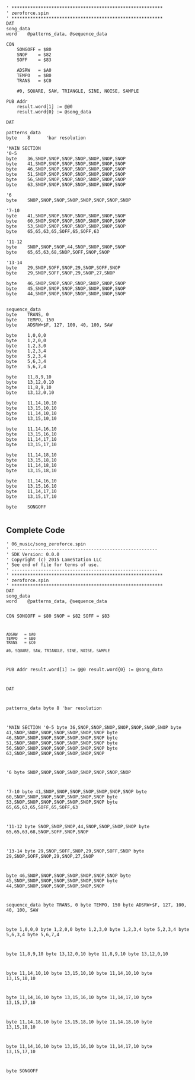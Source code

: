 <pre><code>&#39; *********************************************************
&#39; zeroforce.spin
&#39; *********************************************************
DAT    
song_data
word    @patterns_data, @sequence_data

CON
    SONGOFF = $80
    SNOP    = $82
    SOFF    = $83
    
    ADSRW   = $A0
    TEMPO   = $B0
    TRANS   = $C0
    
    #0, SQUARE, SAW, TRIANGLE, SINE, NOISE, SAMPLE
    
PUB Addr
    result.word[1] := @@0
    result.word{0} := @song_data

DAT    
    
patterns_data
byte    8      &#39;bar resolution

&#39;MAIN SECTION
&#39;0-5
byte    36,SNOP,SNOP,SNOP,SNOP,SNOP,SNOP,SNOP
byte    41,SNOP,SNOP,SNOP,SNOP,SNOP,SNOP,SNOP
byte    46,SNOP,SNOP,SNOP,SNOP,SNOP,SNOP,SNOP
byte    51,SNOP,SNOP,SNOP,SNOP,SNOP,SNOP,SNOP
byte    56,SNOP,SNOP,SNOP,SNOP,SNOP,SNOP,SNOP
byte    63,SNOP,SNOP,SNOP,SNOP,SNOP,SNOP,SNOP

&#39;6
byte    SNOP,SNOP,SNOP,SNOP,SNOP,SNOP,SNOP,SNOP

&#39;7-10
byte    41,SNOP,SNOP,SNOP,SNOP,SNOP,SNOP,SNOP
byte    60,SNOP,SNOP,SNOP,SNOP,SNOP,SNOP,SNOP
byte    53,SNOP,SNOP,SNOP,SNOP,SNOP,SNOP,SNOP
byte    65,65,63,65,SOFF,65,SOFF,63

&#39;11-12
byte    SNOP,SNOP,SNOP,44,SNOP,SNOP,SNOP,SNOP
byte    65,65,63,68,SNOP,SOFF,SNOP,SNOP

&#39;13-14
byte    29,SNOP,SOFF,SNOP,29,SNOP,SOFF,SNOP
byte    29,SNOP,SOFF,SNOP,29,SNOP,27,SNOP

byte    46,SNOP,SNOP,SNOP,SNOP,SNOP,SNOP,SNOP
byte    45,SNOP,SNOP,SNOP,SNOP,SNOP,SNOP,SNOP
byte    44,SNOP,SNOP,SNOP,SNOP,SNOP,SNOP,SNOP


sequence_data
byte    TRANS, 0
byte    TEMPO, 150
byte    ADSRW+$F, 127, 100, 40, 100, SAW

byte    1,0,0,0
byte    1,2,0,0
byte    1,2,3,0
byte    1,2,3,4
byte    5,2,3,4
byte    5,6,3,4
byte    5,6,7,4

byte    11,8,9,10
byte    13,12,0,10
byte    11,8,9,10
byte    13,12,0,10

byte    11,14,10,10
byte    13,15,10,10
byte    11,14,10,10
byte    13,15,10,10

byte    11,14,16,10
byte    13,15,16,10
byte    11,14,17,10
byte    13,15,17,10

byte    11,14,18,10
byte    13,15,18,10
byte    11,14,18,10
byte    13,15,18,10

byte    11,14,16,10
byte    13,15,16,10
byte    11,14,17,10
byte    13,15,17,10

byte    SONGOFF

</code></pre>
<h2 id="complete-code">Complete Code</h2>
<pre><code>&#39; 06_music/song_zeroforce.spin
&#39; -------------------------------------------------------
&#39; SDK Version: 0.0.0
&#39; Copyright (c) 2015 LameStation LLC
&#39; See end of file for terms of use.
&#39; -------------------------------------------------------
&#39; *********************************************************
&#39; zeroforce.spin
&#39; *********************************************************
DAT    
song_data
word    @patterns_data, @sequence_data

CON
    SONGOFF = $80
    SNOP    = $82
    SOFF    = $83
    
    ADSRW   = $A0
    TEMPO   = $B0
    TRANS   = $C0
    
    #0, SQUARE, SAW, TRIANGLE, SINE, NOISE, SAMPLE
    
PUB Addr
    result.word[1] := @@0
    result.word{0} := @song_data

DAT    
    
patterns_data
byte    8      &#39;bar resolution

&#39;MAIN SECTION
&#39;0-5
byte    36,SNOP,SNOP,SNOP,SNOP,SNOP,SNOP,SNOP
byte    41,SNOP,SNOP,SNOP,SNOP,SNOP,SNOP,SNOP
byte    46,SNOP,SNOP,SNOP,SNOP,SNOP,SNOP,SNOP
byte    51,SNOP,SNOP,SNOP,SNOP,SNOP,SNOP,SNOP
byte    56,SNOP,SNOP,SNOP,SNOP,SNOP,SNOP,SNOP
byte    63,SNOP,SNOP,SNOP,SNOP,SNOP,SNOP,SNOP

&#39;6
byte    SNOP,SNOP,SNOP,SNOP,SNOP,SNOP,SNOP,SNOP

&#39;7-10
byte    41,SNOP,SNOP,SNOP,SNOP,SNOP,SNOP,SNOP
byte    60,SNOP,SNOP,SNOP,SNOP,SNOP,SNOP,SNOP
byte    53,SNOP,SNOP,SNOP,SNOP,SNOP,SNOP,SNOP
byte    65,65,63,65,SOFF,65,SOFF,63

&#39;11-12
byte    SNOP,SNOP,SNOP,44,SNOP,SNOP,SNOP,SNOP
byte    65,65,63,68,SNOP,SOFF,SNOP,SNOP

&#39;13-14
byte    29,SNOP,SOFF,SNOP,29,SNOP,SOFF,SNOP
byte    29,SNOP,SOFF,SNOP,29,SNOP,27,SNOP

byte    46,SNOP,SNOP,SNOP,SNOP,SNOP,SNOP,SNOP
byte    45,SNOP,SNOP,SNOP,SNOP,SNOP,SNOP,SNOP
byte    44,SNOP,SNOP,SNOP,SNOP,SNOP,SNOP,SNOP


sequence_data
byte    TRANS, 0
byte    TEMPO, 150
byte    ADSRW+$F, 127, 100, 40, 100, SAW

byte    1,0,0,0
byte    1,2,0,0
byte    1,2,3,0
byte    1,2,3,4
byte    5,2,3,4
byte    5,6,3,4
byte    5,6,7,4

byte    11,8,9,10
byte    13,12,0,10
byte    11,8,9,10
byte    13,12,0,10

byte    11,14,10,10
byte    13,15,10,10
byte    11,14,10,10
byte    13,15,10,10

byte    11,14,16,10
byte    13,15,16,10
byte    11,14,17,10
byte    13,15,17,10

byte    11,14,18,10
byte    13,15,18,10
byte    11,14,18,10
byte    13,15,18,10

byte    11,14,16,10
byte    13,15,16,10
byte    11,14,17,10
byte    13,15,17,10

byte    SONGOFF



</code></pre>
